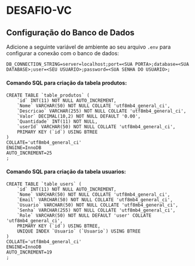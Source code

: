 # **DESAFIO-VC**

## **Configuração do Banco de Dados**

Adicione a seguinte variável de ambiente ao seu arquivo `.env` para configurar a conexão com o banco de dados:

```text
DB_CONNECTION_STRING=server=localhost;port=<SUA PORTA>;database=<SUA DATABASE>;user=<SEU USUARIO>;password=<SUA SENHA DO USUARIO>;
```

#### **Comando SQL para criação da tabela produtos:**

```mysql
CREATE TABLE `table_produtos` (
	`id` INT(11) NOT NULL AUTO_INCREMENT,
	`Nome` VARCHAR(50) NOT NULL COLLATE 'utf8mb4_general_ci',
	`Descricao` VARCHAR(255) NOT NULL COLLATE 'utf8mb4_general_ci',
	`Valor` DECIMAL(10,2) NOT NULL DEFAULT '0.00',
	`Quantidade` INT(11) NOT NULL,
	`userId` VARCHAR(50) NOT NULL COLLATE 'utf8mb4_general_ci',
	PRIMARY KEY (`id`) USING BTREE
)
COLLATE='utf8mb4_general_ci'
ENGINE=InnoDB
AUTO_INCREMENT=25
;
```

#### **Comando SQL para criação da tabela usuarios:**

```mysql
CREATE TABLE `table_users` (
	`id` INT(11) NOT NULL AUTO_INCREMENT,
	`Nome` VARCHAR(50) NOT NULL COLLATE 'utf8mb4_general_ci',
	`Email` VARCHAR(50) NOT NULL COLLATE 'utf8mb4_general_ci',
	`Usuario` VARCHAR(50) NOT NULL COLLATE 'utf8mb4_general_ci',
	`Senha` VARCHAR(255) NOT NULL COLLATE 'utf8mb4_general_ci',
	`Role` VARCHAR(50) NOT NULL DEFAULT 'user' COLLATE 'utf8mb4_general_ci',
	PRIMARY KEY (`id`) USING BTREE,
	UNIQUE INDEX `Usuario` (`Usuario`) USING BTREE
)
COLLATE='utf8mb4_general_ci'
ENGINE=InnoDB
AUTO_INCREMENT=19
;
```
